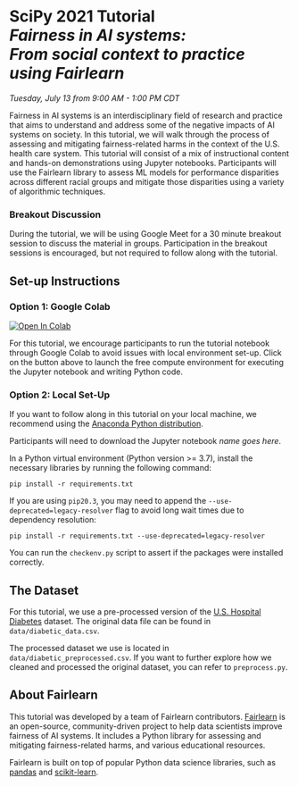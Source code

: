 # SciPy 2021 Tutorial<br>_Fairness in AI systems:<br>From social context to practice using Fairlearn_

_Tuesday, July 13 from 9:00 AM - 1:00 PM CDT_

Fairness in AI systems is an interdisciplinary field of research and practice that aims to understand and address some of the negative impacts of AI systems on society. In this tutorial, we will walk through the process of assessing and mitigating fairness-related harms in the context of the U.S. health care system. This tutorial will consist of a mix of instructional content and hands-on demonstrations using Jupyter notebooks. Participants will use the Fairlearn library to assess ML models for performance disparities across different racial groups and mitigate those disparities using a variety of algorithmic techniques.

### Breakout Discussion

During the tutorial, we will be using Google Meet for a 30 minute breakout session to discuss the material in groups. Participation in the breakout sessions is encouraged, but not required to follow along with the tutorial.

## Set-up Instructions

### Option 1: Google Colab

[![Open In Colab](https://colab.research.google.com/assets/colab-badge.svg)](https://colab.research.google.com/github/fairlearn/talks/blob/main/2021_scipy_tutorial/fairness-in-AI-systems.ipynb)

For this tutorial, we encourage participants to run the tutorial notebook through Google Colab to avoid issues with local environment set-up. Click on the button above to launch the free compute environment for executing the Jupyter notebook and writing Python code. 


### Option 2: Local Set-Up

If you want to follow along in this tutorial on your local machine, we recommend using the [Anaconda Python distribution](https://www.anaconda.com/products/individual).

Participants will need to download the Jupyter notebook _name goes here_.

In a Python virtual environment (Python version >= 3.7), install the necessary libraries by running the following command:

```
pip install -r requirements.txt
```

If you are using `pip20.3`, you may need to append the `--use-deprecated=legacy-resolver` flag to avoid long wait times due to dependency resolution:

```
pip install -r requirements.txt --use-deprecated=legacy-resolver
```

You can run the `checkenv.py` script to assert if the packages were installed correctly.

## The Dataset

For this tutorial, we use a pre-processed version of the [U.S. Hospital Diabetes](https://archive.ics.uci.edu/ml/datasets/Diabetes+130-US+hospitals+for+years+1999-2008#) dataset. The original data file can be found in `data/diabetic_data.csv`. 

The processed dataset we use is located in `data/diabetic_preprocessed.csv`. If you want to further explore how we cleaned and processed the original dataset, you can refer to `preprocess.py`.

## About Fairlearn

This tutorial was developed by a team of Fairlearn contributors.
[Fairlearn](www.fairlearn.org) is an open-source, community-driven project to help data scientists improve fairness of AI systems. It includes a Python library for assessing and mitigating fairness-related harms, and various educational resources.

Fairlearn is built on top of popular Python data science libraries, such as [pandas](https://pandas.pydata.org/) and [scikit-learn](https://scikit-learn.org/stable/index.html).
